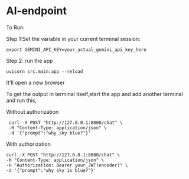 # AI-endpoint
To Run:

Step 1:Set the variable in your current terminal session:

    export GEMINI_API_KEY=your_actual_gemini_api_key_here

Step 2: run the app

    uvicorn src.main:app --reload
  It'll open a new browser

To get the output in terminal itself,start the app and add another terminal and run this,

Without authorization

     curl -X POST "http://127.0.0.1:8000/chat" \
     -H "Content-Type: application/json" \
     -d '{"prompt":"why sky blue?"}'

With authorization

    curl -X POST "http://127.0.0.1:8000/chat" \
    -H "Content-Type: application/json" \
    -H "Authorization: Bearer your_JWT(encoder)" \
    -d '{"prompt":"why sky is blue?"}'


